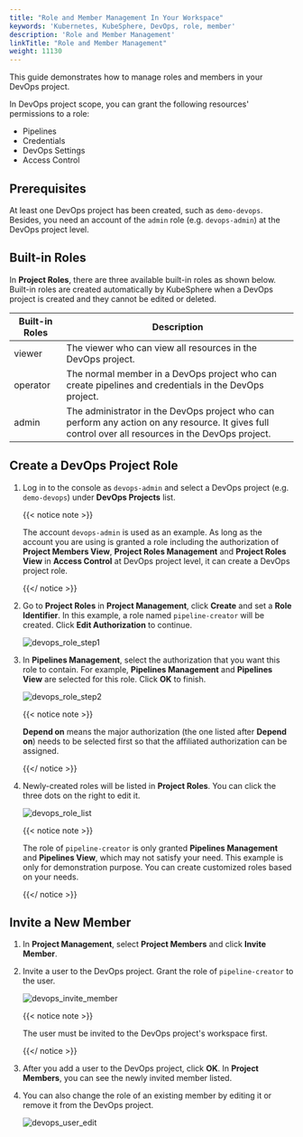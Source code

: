 ```yaml
---
title: "Role and Member Management In Your Workspace"
keywords: 'Kubernetes, KubeSphere, DevOps, role, member'
description: 'Role and Member Management'
linkTitle: "Role and Member Management"
weight: 11130
---
```


This guide demonstrates how to manage roles and members in your DevOps project.

In DevOps project scope, you can grant the following resources' permissions to a role:

- Pipelines
- Credentials
- DevOps Settings
- Access Control

## Prerequisites

At least one DevOps project has been created, such as `demo-devops`. Besides, you need an account of the `admin` role (e.g. `devops-admin`) at the DevOps project level. 

## Built-in Roles

In **Project Roles**, there are three available built-in roles as shown below. Built-in roles are created automatically by KubeSphere when a DevOps project is created and they cannot be edited or deleted.

| Built-in Roles     | Description                                                  |
| ------------------ | ------------------------------------------------------------ |
| viewer | The viewer who can view all resources in the DevOps project. |
| operator   | The normal member in a DevOps project who can create pipelines and credentials in the DevOps project. |
| admin     | The administrator in the DevOps project who can perform any action on any resource. It gives full control over all resources in the DevOps project. |

## Create a DevOps Project Role

1. Log in to the console as `devops-admin` and select a DevOps project (e.g. `demo-devops`) under **DevOps Projects** list.

   {{< notice note >}}

   The account `devops-admin` is used as an example. As long as the account you are using is granted a role including the authorization of **Project Members View**, **Project Roles Management** and **Project Roles View** in **Access Control** at DevOps project level, it can create a DevOps project role.

   {{</ notice >}} 

2. Go to **Project Roles** in **Project Management**, click **Create** and set a **Role Identifier**. In this example, a role named `pipeline-creator` will be created. Click **Edit Authorization** to continue.

   ![devops_role_step1](/images/docs/devops-user-guide/understand-and-manage-devops-projects/role-and-member-management/devops_role_step1.png)

3. In **Pipelines Management**, select the authorization that you want this role to contain. For example, **Pipelines Management** and **Pipelines View** are selected for this role. Click **OK** to finish.

   ![devops_role_step2](/images/docs/devops-user-guide/understand-and-manage-devops-projects/role-and-member-management/devops_role_step2.png)

   {{< notice note >}} 

   **Depend on** means the major authorization (the one listed after **Depend on**) needs to be selected first so that the affiliated authorization can be assigned.

   {{</ notice >}} 

4. Newly-created roles will be listed in **Project Roles**. You can click the three dots on the right to edit it.

   ![devops_role_list](/images/docs/devops-user-guide/understand-and-manage-devops-projects/role-and-member-management/devops_role_list.png)

   {{< notice note >}} 

   The role of `pipeline-creator` is only granted **Pipelines Management** and **Pipelines View**, which may not satisfy your need. This example is only for demonstration purpose. You can create customized roles based on your needs.

   {{</ notice >}} 

## Invite a New Member

1. In **Project Management**, select **Project Members** and click **Invite Member**.

2. Invite a user to the DevOps project. Grant the role of `pipeline-creator` to the user. 

   ![devops_invite_member](/images/docs/devops-user-guide/understand-and-manage-devops-projects/role-and-member-management/devops_invite_member.png)

   {{< notice note >}} 

   The user must be invited to the DevOps project's workspace first.

   {{</ notice >}} 

3. After you add a user to the DevOps project, click **OK**. In **Project Members**, you can see the newly invited member listed.

4. You can also change the role of an existing member by editing it or remove it from the DevOps project.

   ![devops_user_edit](/images/docs/devops-user-guide/understand-and-manage-devops-projects/role-and-member-management/devops_user_edit.png)

